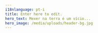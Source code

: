 ```yaml
---
i18nlanguage: pt-i
title: Enter here to edit.
hero_text: Mexer na terra é um vício...
hero_image: /media/uploads/header-bg.jpg
---
```

